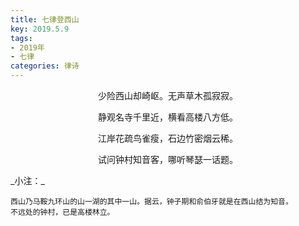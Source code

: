 ```yaml
---
title: 七律登西山
key: 2019.5.9
tags: 
- 2019年 
- 七律
categories: 律诗
---
```


<p align="center">少险西山却崎岖。无声草木孤寂寂。
</p>
<p align="center">静观名寺千里近，横看高楼八方低。
</p>
<p align="center">江岸花疏鸟雀瘦，石边竹密烟云稀。
</p>
<p align="center">试问钟村知音客，哪听琴瑟一话题。
</p>
_小注：_

```
西山乃马鞍九环山的山一湖的其中一山。据云，钟子期和俞伯牙就是在西山结为知音。
不远处的钟村，已是高楼林立。
```